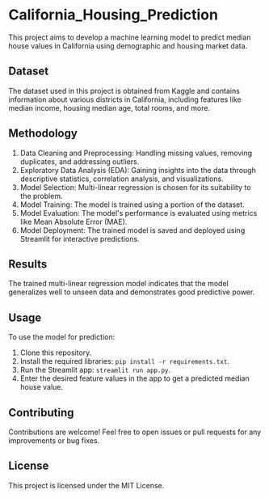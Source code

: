 # California_Housing_Prediction

This project aims to develop a machine learning model to predict median house values in California using demographic and housing market data.

## Dataset

The dataset used in this project is obtained from Kaggle and contains information about various districts in California, including features like median income, housing median age, total rooms, and more.

## Methodology

1. Data Cleaning and Preprocessing: Handling missing values, removing duplicates, and addressing outliers.
2. Exploratory Data Analysis (EDA): Gaining insights into the data through descriptive statistics, correlation analysis, and visualizations.
3. Model Selection: Multi-linear regression is chosen for its suitability to the problem.
4. Model Training: The model is trained using a portion of the dataset.
5. Model Evaluation: The model's performance is evaluated using metrics like Mean Absolute Error (MAE).
6. Model Deployment: The trained model is saved and deployed using Streamlit for interactive predictions.

## Results

The trained multi-linear regression model indicates that the model generalizes well to unseen data and demonstrates good predictive power.

## Usage

To use the model for prediction:

1. Clone this repository.
2. Install the required libraries: `pip install -r requirements.txt`.
3. Run the Streamlit app: `streamlit run app.py`.
4. Enter the desired feature values in the app to get a predicted median house value.

## Contributing

Contributions are welcome! Feel free to open issues or pull requests for any improvements or bug fixes.

## License

This project is licensed under the MIT License.
